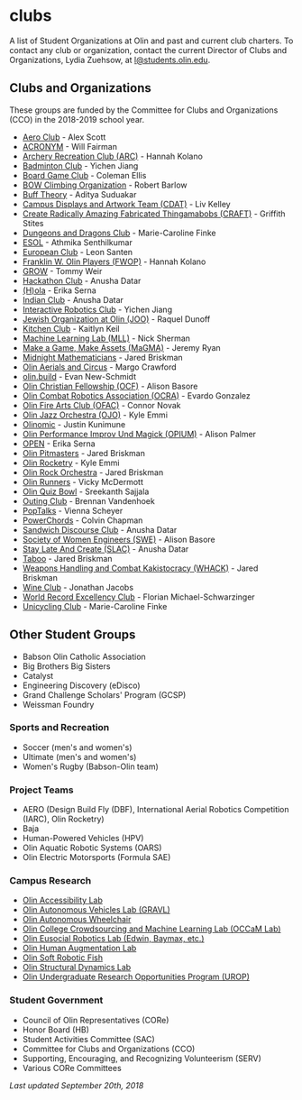 # clubs
A list of Student Organizations at Olin and past and current club charters.
To contact any club or organization, contact the current Director of Clubs and Organizations, Lydia Zuehsow, at [l@students.olin.edu](mailto:l@students.olin.edu).

## Clubs and Organizations
These groups are funded by the Committee for Clubs and Organizations (CCO) in the 2018-2019 school year.
- [Aero Club](charters/Aero.md) - Alex Scott
- [ACRONYM](charters/ACRONYM.md) - Will Fairman
- [Archery Recreation Club (ARC)](charters/Archery-Recreation-Club.md) - Hannah Kolano
- [Badminton Club](charters/Badminton-Club.md) - Yichen Jiang
- [Board Game Club](charters/Board-Game-Club.md) - Coleman Ellis
- [BOW Climbing Organization](charters/BOW-Climbing-Organization.md) - Robert Barlow
- [Buff Theory](charters/Buff-Theory.md) - Aditya Suduakar
- [Campus Displays and Artwork Team (CDAT)](charters/CDAT.md) - Liv Kelley
- [Create Radically Amazing Fabricated Thingamabobs (CRAFT)](charters/CRAFT-Club.md) - Griffith Stites
- [Dungeons and Dragons Club](charters/Dungeons-and-Dragons-Club.md) - Marie-Caroline Finke
- [ESOL](charters/ESOL.md) - Athmika Senthilkumar
- [European Club](charters/European-Club.md) - Leon Santen
- [Franklin W. Olin Players (FWOP)](charters/Franklin-W-Olin-Players.md) - Hannah Kolano
- [GROW](charters/GROW.md)  - Tommy Weir
- [Hackathon Club](charters/Hackathon-Club.md) - Anusha Datar
- [(H)ola](charters/(H)ola.md) - Erika Serna
- [Indian Club](charters/Indian-Club.md) - Anusha Datar
- [Interactive Robotics Club](charters/IRL.md) - Yichen Jiang
- [Jewish Organization at Olin (JOO)](charters/Jewish-Organization-at-Olin.md) - Raquel Dunoff
- [Kitchen Club](charters/Kitchen-Club.md) - Kaitlyn Keil
- [Machine Learning Lab (MLL)](charters/MLL.md) - Nick Sherman
- [Make a Game, Make Assets (MaGMA)](charters/MaGMA.md) - Jeremy Ryan
- [Midnight Mathematicians](charters/Midnight-Mathematicians.md) - Jared Briskman
- [Olin Aerials and Circus](charters/Olin-Aerials-and-Circus.md) - Margo Crawford
- [olin.build](charters/olin.build.md) - Evan New-Schmidt
- [Olin Christian Fellowship (OCF)](charters/Olin-Christian-Fellowship.md) - Alison Basore
- [Olin Combat Robotics Association (OCRA)](charters/OCRA.md) - Evardo Gonzalez
- [Olin Fire Arts Club (OFAC)](charters/Olin-Fire-Arts-Club.md) - Connor Novak
- [Olin Jazz Orchestra (OJO)](charters/Olin-Jazz-Orchestra.md) - Kyle Emmi
- [Olinomic](charters/Olinomic.md) - Justin Kunimune
- [Olin Performance Improv Und Magick (OPIUM)](charters/Olin-Performance-Improv-Und-Magick.md) - Alison Palmer
- [OPEN](charters/OPEN.md) - Erika Serna
- [Olin Pitmasters](charters/OlinPitmasters.md) - Jared Briskman
- [Olin Rocketry](charters/Olin.md) - Kyle Emmi
- [Olin Rock Orchestra](charters/Olin-Rock-Orchestra.md) - Jared Briskman
- [Olin Runners](charters/Olin-Runners.md) - Vicky McDermott
- [Olin Quiz Bowl](charters/Olin-Quiz-Bowl.md) - Sreekanth Sajjala
- [Outing Club](charters/Outing-Club.md) - Brennan Vandenhoek
- [PopTalks](charters/PopTalks.md) - Vienna Scheyer
- [PowerChords](charters/PowerChords.md) - Colvin Chapman
- [Sandwich Discourse Club](charters/Sandwich-Discourse-Club.md) - Anusha Datar
- [Society of Women Engineers (SWE)](charters/Society-of-Women-Engineers.md) - Alison Basore
- [Stay Late And Create (SLAC)](charters/Stay-Late-and-Create.md) - Anusha Datar
- [Taboo](charters/Taboo.md) - Jared Briskman
- [Weapons Handling and Combat Kakistocracy (WHACK)](charters/Weapons-Handling-And-Combat-Kakistocracy.md) - Jared Briskman
- [Wine Club](charters/Wine-Club.md) - Jonathan Jacobs
- [World Record Excellency Club](charters/WREC.md) - Florian Michael-Schwarzinger
- [Unicycling Club](charters/Unicycling-Club.md) - Marie-Caroline Finke

## Other Student Groups
- Babson Olin Catholic Association
- Big Brothers Big Sisters
- Catalyst
- Engineering Discovery (eDisco)
- Grand Challenge Scholars' Program (GCSP)
- Weissman Foundry

### Sports and Recreation
- Soccer (men's and women's)
- Ultimate (men's and women's)
- Women's Rugby (Babson-Olin team)

### Project Teams
- AERO (Design Build Fly (DBF), International Aerial Robotics Competition (IARC), Olin Rocketry)
- Baja
- Human-Powered Vehicles (HPV)
- Olin Aquatic Robotic Systems (OARS)
- Olin Electric Motorsports (Formula SAE)

### Campus Research
- [Olin Accessibility Lab](https://alisha334.wixsite.com/portfolio)
- [Olin Autonomous Vehicles Lab (GRAVL)](http://www.olin.edu/research-imapact/faculty-research/robotics/)
- [Olin Autonomous Wheelchair](http://www.olin.edu/faculty/profile/jeff-dusek/)
- [Olin College Crowdsourcing and Machine Learning Lab (OCCaM Lab)](http://occam.olin.edu/)
- [Olin Eusocial Robotics Lab (Edwin, Baymax, etc.)](http://www.olin.edu/research-imapact/faculty-research/robotics/)
- [Olin Human Augmentation Lab](https://humanaugmentationlab.github.io/)
- [Olin Soft Robotic Fish](http://www.olin.edu/faculty/profile/jeff-dusek/)
- [Olin Structural Dynamics Lab](http://faculty.olin.edu/~clee1/)
- [Olin Undergraduate Research Opportunities Program (UROP)](http://www.olin.edu/research-impact/urop/)

### Student Government
- Council of Olin Representatives (CORe)
- Honor Board (HB)
- Student Activities Committee (SAC)
- Committee for Clubs and Organizations (CCO)
- Supporting, Encouraging, and Recognizing Volunteerism (SERV)
- Various CORe Committees

*Last updated September 20th, 2018*

